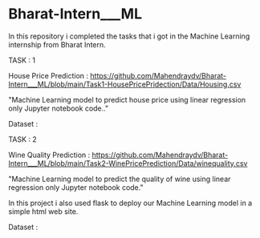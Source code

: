 # Bharat-Intern___ML

In this repository i completed the tasks that i got in the Machine Learning internship from Bharat Intern.

TASK : 1

House Price Prediction : https://github.com/Mahendraydv/Bharat-Intern___ML/blob/main/Task1-HousePricePridection/Data/Housing.csv

"Machine Learning model to predict house price using linear regression only Jupyter notebook code.."

Dataset :

TASK : 2

Wine Quality Prediction : https://github.com/Mahendraydv/Bharat-Intern___ML/blob/main/Task2-WinePricePrediction/Data/winequality.csv

"Machine Learning model to predict the quality of wine using linear regression only Jupyter notebook code."

In this project i also used flask to deploy our Machine Learning model in a simple html web site.

Dataset :
